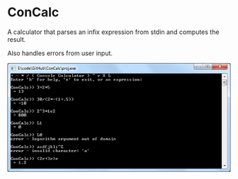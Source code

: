 # ConCalc
A calculator that parses an infix expression from stdin and computes the result.

Also handles errors from user input.

![pic](pic.png)
